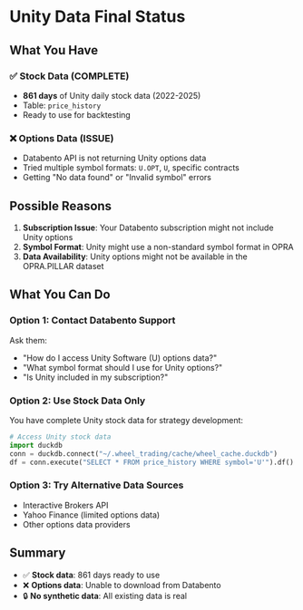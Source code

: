# Unity Data Final Status

## What You Have

### ✅ Stock Data (COMPLETE)
- **861 days** of Unity daily stock data (2022-2025)
- Table: `price_history`
- Ready to use for backtesting

### ❌ Options Data (ISSUE)
- Databento API is not returning Unity options data
- Tried multiple symbol formats: `U.OPT`, `U`, specific contracts
- Getting "No data found" or "Invalid symbol" errors

## Possible Reasons

1. **Subscription Issue**: Your Databento subscription might not include Unity options
2. **Symbol Format**: Unity might use a non-standard symbol format in OPRA
3. **Data Availability**: Unity options might not be available in the OPRA.PILLAR dataset

## What You Can Do

### Option 1: Contact Databento Support
Ask them:
- "How do I access Unity Software (U) options data?"
- "What symbol format should I use for Unity options?"
- "Is Unity included in my subscription?"

### Option 2: Use Stock Data Only
You have complete Unity stock data for strategy development:
```python
# Access Unity stock data
import duckdb
conn = duckdb.connect("~/.wheel_trading/cache/wheel_cache.duckdb")
df = conn.execute("SELECT * FROM price_history WHERE symbol='U'").df()
```

### Option 3: Try Alternative Data Sources
- Interactive Brokers API
- Yahoo Finance (limited options data)
- Other options data providers

## Summary
- ✅ **Stock data**: 861 days ready to use
- ❌ **Options data**: Unable to download from Databento
- 🔒 **No synthetic data**: All existing data is real
